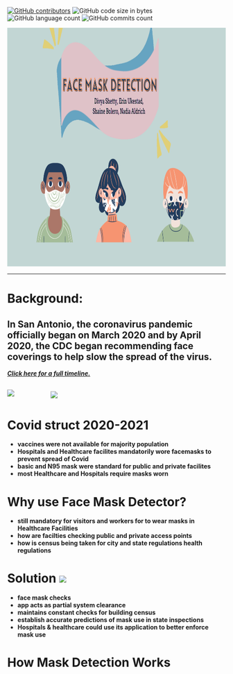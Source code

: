 [![GitHub contributors](https://img.shields.io/github/contributors/divya-gh/Face_Mask_Detection?style=for-the-badge)](https://github.com/divya-gh/Face_Mask_Detection/graphs/contributors)
![GitHub code size in bytes](https://img.shields.io/github/languages/code-size/divya-gh/Face_Mask_Detection?style=for-the-badge)
![GitHub language count](https://img.shields.io/github/languages/count/divya-gh/Face_Mask_Detection?style=for-the-badge)
![GitHub commits count](https://img.shields.io/github/last-commit/divya-gh/Face_Mask_Detection?style=for-the-badge)


<img src="https://raw.githubusercontent.com/nadiaaldrich/project_3/main/README_Images/banner2.png" alt="banner" width="1000" height="550"/>

---
# Background:
 ## In San Antonio, the coronavirus pandemic officially began on March 2020 and by April 2020, the CDC began recommending face coverings to help slow the spread of the virus. 
[***Click here for a full timeline.***](https://www.texastribune.org/2020/07/31/coronavirus-timeline-texas/https://www.texastribune.org/2020/07/31/coronavirus-timeline-texas/)

<a href="https:github.com/nadiaaldrich/project_2/main/readme_images"><img width="100" align='left' src="readme_images/files_icon.png?raw=true"></a>
<b/> 
![](https://tse3.mm.bing.net/th?id=OIP.o6Uy1q8Yv6LQBf1O-NXtwQHaEr&pid=Api&P=0&w=275&h=175)
---
# Covid struct 2020-2021 
- vaccines were not available for majority population
-  Hospitals and Healthcare facilites mandatorily wore facemasks to prevent spread of Covid
-  basic and N95 mask were standard for public and private facilites
-  most Healthcare and Hospitals require masks worn 
# Why use Face Mask Detector?
- still mandatory for visitors and workers for  to wear masks in Healthcare Facilities
- how are facilties checking public and private access points 
- how  is  census being taken for city and state regulations health regulations
# Solution ![](https://tse2.mm.bing.net/th?id=OIP.ykPkTfJw9Uu8GdonnyX7WQHaIx&pid=Api&P=0&w=300&h=100)
- face mask checks
- app acts as partial system clearance 
- maintains constant checks for building census
- establish accurate predictions of mask use in state inspections
- Hospitals & healthcare could use its application to better enforce mask use
# How Mask Detection Works
